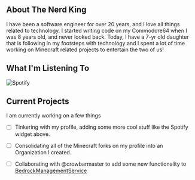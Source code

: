 ## About The Nerd King

I have been a software engineer for over 20 years, and I love all things related to technology.  I started writing code on my Commodore64 when I was 8 years old, and never looked back.  Today, I have a 7-yr old daughter that is following in my footsteps with technology and I spent a lot of time working on Minecraft related projects to entertain the two of us!

## What I'm Listening To

![Spotify](https://spotify-widget-gamma.vercel.app/api/spotify?background_color=0d1117&border_color=ffffff)

## Current Projects

I am currently working on a few things

- [ ] Tinkering with my profile, adding some more cool stuff like the Spotify widget above.

- [ ] Consolidating all of the Minecraft forks on my profile into an Organization I created.

- [ ] Collaborating with @crowbarmaster to add some new functionality to [BedrockManagementService](https://github.com/crowbarmaster/BedrockManagementService)

